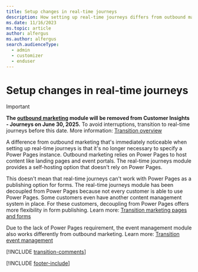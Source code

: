 ```yaml
---
title: Setup changes in real-time journeys
description: How setting up real-time journeys differs from outbound marketing setup in Dynamics 365 Customer Insights - Journeys.
ms.date: 11/16/2023
ms.topic: article
author: alfergus
ms.author: alfergus
search.audienceType: 
  - admin
  - customizer
  - enduser
---
```


# Setup changes in real-time journeys

> [!IMPORTANT]
> **The [outbound marketing](user-guide.md) module will be removed from Customer Insights - Journeys on June 30, 2025.** To avoid interruptions, transition to real-time journeys before this date. More information: [Transition overview](transition-overview.md)

A difference from outbound marketing that's immediately noticeable when setting up real-time journeys is that it's no longer necessary to specify a Power Pages instance. Outbound marketing relies on Power Pages to host content like landing pages and event portals. The real-time journeys module provides a self-hosting option that doesn't rely on Power Pages.

This doesn't mean that real-time journeys can't work with Power Pages as a publishing option for forms. The real-time journeys module has been decoupled from Power Pages because not every customer is able to use Power Pages. Some customers even have another content management system in place. For these customers, decoupling from Power Pages offers more flexibility in form publishing. Learn more: [Transition marketing pages and forms](transition-walkthrough-forms.md)

Due to the lack of Power Pages requirement, the event management module also works differently from outbound marketing. Learn more: [Transition event management](transition-walkthrough-events.md)

[!INCLUDE [transition-comments](./includes/transition-comments.md)]

[!INCLUDE [footer-include](./includes/footer-banner.md)]